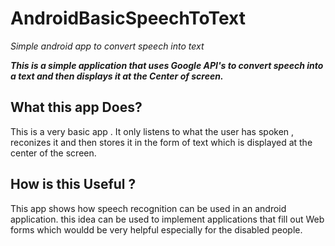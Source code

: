 # AndroidBasicSpeechToText
*Simple android app to convert speech into text*



***This is a simple application that uses Google API's to convert speech into a text and then displays it at the Center of screen.***



## What this app Does?
This is a very basic app . It only  listens to what the user has spoken , reconizes it and then stores it in the form
of text which is displayed at the center of the screen.







## How is this Useful ?

This app shows how  speech recognition can be used in an android application.
this idea can be used to implement applications that fill out Web forms which wouldd be very helpful especially for the disabled people.
